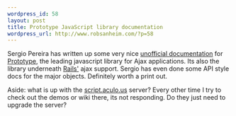 ```yaml
--- 
wordpress_id: 58
layout: post
title: Prototype JavaScript library documentation
wordpress_url: http://www.robsanheim.com/?p=58
---
```

Sergio Pereira has written up some very nice <a href="http://www.sergiopereira.com/articles/prototype.js.html">unofficial documentation</a> for <a href="http://prototype.conio.net/">Prototype</a>, the leading javascript library for Ajax applications.  Its also the library underneath <a href="http://www.rubyonrails.com">Rails'</a> ajax support.  Sergio has even done some API style docs for the major objects.  Definitely worth a print out.

Aside: what is up with the <a href="http://script.aculo.us/">script.aculo.us</a> server?  Every other time I try to check out the demos or wiki there, its not responding.  Do they just need to upgrade the server?
